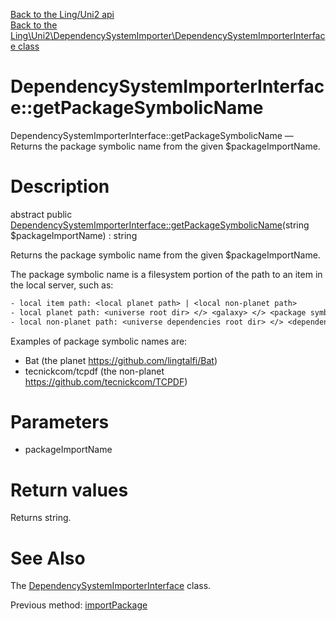 [Back to the Ling/Uni2 api](https://github.com/lingtalfi/Uni2/blob/master/doc/api/Ling/Uni2.md)<br>
[Back to the Ling\Uni2\DependencySystemImporter\DependencySystemImporterInterface class](https://github.com/lingtalfi/Uni2/blob/master/doc/api/Ling/Uni2/DependencySystemImporter/DependencySystemImporterInterface.md)


DependencySystemImporterInterface::getPackageSymbolicName
================



DependencySystemImporterInterface::getPackageSymbolicName — Returns the package symbolic name from the given $packageImportName.




Description
================


abstract public [DependencySystemImporterInterface::getPackageSymbolicName](https://github.com/lingtalfi/Uni2/blob/master/doc/api/Ling/Uni2/DependencySystemImporter/DependencySystemImporterInterface/getPackageSymbolicName.md)(string $packageImportName) : string




Returns the package symbolic name from the given $packageImportName.

The package symbolic name is a filesystem portion of the path to an item in the local server, such as:

```txt
- local item path: <local planet path> | <local non-planet path>
- local planet path: <universe root dir> </> <galaxy> </> <package symbolic name>
- local non-planet path: <universe dependencies root dir> </> <dependency system> </> <package symbolic name>

```





Examples of package symbolic names are:

- Bat                    (the planet https://github.com/lingtalfi/Bat)
- tecnickcom/tcpdf       (the non-planet https://github.com/tecnickcom/TCPDF)




Parameters
================


- packageImportName

    


Return values
================

Returns string.








See Also
================

The [DependencySystemImporterInterface](https://github.com/lingtalfi/Uni2/blob/master/doc/api/Ling/Uni2/DependencySystemImporter/DependencySystemImporterInterface.md) class.

Previous method: [importPackage](https://github.com/lingtalfi/Uni2/blob/master/doc/api/Ling/Uni2/DependencySystemImporter/DependencySystemImporterInterface/importPackage.md)<br>

